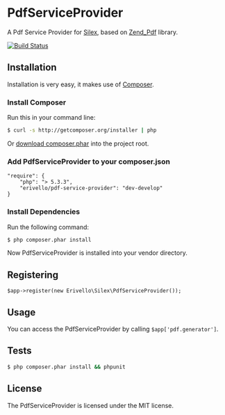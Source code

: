 PdfServiceProvider
==================

A Pdf Service Provider for [Silex][2], based on [Zend_Pdf][1] library.

[![Build Status](https://secure.travis-ci.org/erivello/PdfServiceProvider.png?branch=develop)](http://travis-ci.org/erivello/PdfServiceProvider)

Installation
------------

Installation is very easy, it makes use of [Composer][3].

### Install Composer

Run this in your command line:

``` bash
$ curl -s http://getcomposer.org/installer | php
```

Or [download composer.phar][4] into the project root.

### Add PdfServiceProvider to your composer.json

    "require": {
        "php": "> 5.3.3",
        "erivello/pdf-service-provider": "dev-develop"
    }

### Install Dependencies

Run the following command:

``` bash
$ php composer.phar install
```

Now PdfServiceProvider is installed into your vendor directory.

Registering
-----------

    $app->register(new Erivello\Silex\PdfServiceProvider());


Usage
--------

You can access the PdfServiceProvider by calling ``$app['pdf.generator']``.


Tests
-----

``` bash
$ php composer.phar install && phpunit
```

License
-------

The PdfServiceProvider is licensed under the MIT license.

[1]: http://framework.zend.com/manual/en/zend.pdf.html
[2]: http://silex.sensiolabs.org/
[3]: http://getcomposer.org/
[4]: http://getcomposer.org/composer.phar
